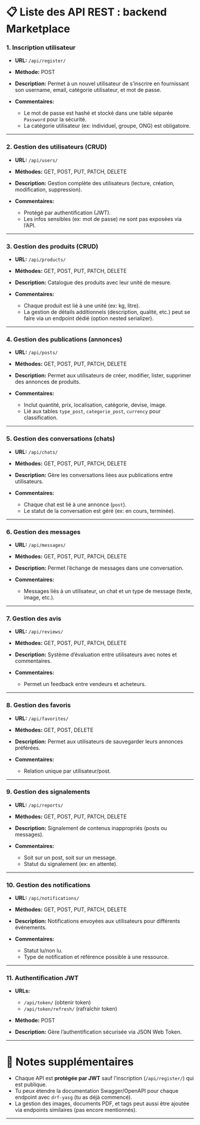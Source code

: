 
# 📋 Liste des API REST : backend Marketplace

### 1. **Inscription utilisateur**

* **URL:** `/api/register/`
* **Méthode:** POST
* **Description:** Permet à un nouvel utilisateur de s’inscrire en fournissant son username, email, catégorie utilisateur, et mot de passe.
* **Commentaires:**

  * Le mot de passe est hashé et stocké dans une table séparée `Password` pour la sécurité.
  * La catégorie utilisateur (ex: individuel, groupe, ONG) est obligatoire.

---

### 2. **Gestion des utilisateurs (CRUD)**

* **URL:** `/api/users/`
* **Méthodes:** GET, POST, PUT, PATCH, DELETE
* **Description:** Gestion complète des utilisateurs (lecture, création, modification, suppression).
* **Commentaires:**

  * Protégé par authentification (JWT).
  * Les infos sensibles (ex: mot de passe) ne sont pas exposées via l’API.

---

### 3. **Gestion des produits (CRUD)**

* **URL:** `/api/products/`
* **Méthodes:** GET, POST, PUT, PATCH, DELETE
* **Description:** Catalogue des produits avec leur unité de mesure.
* **Commentaires:**

  * Chaque produit est lié à une unité (ex: kg, litre).
  * La gestion de détails additionnels (description, qualité, etc.) peut se faire via un endpoint dédié (option nested serializer).

---

### 4. **Gestion des publications (annonces)**

* **URL:** `/api/posts/`
* **Méthodes:** GET, POST, PUT, PATCH, DELETE
* **Description:** Permet aux utilisateurs de créer, modifier, lister, supprimer des annonces de produits.
* **Commentaires:**

  * Inclut quantité, prix, localisation, catégorie, devise, image.
  * Lié aux tables `type_post`, `categorie_post`, `currency` pour classification.

---

### 5. **Gestion des conversations (chats)**

* **URL:** `/api/chats/`
* **Méthodes:** GET, POST, PUT, PATCH, DELETE
* **Description:** Gère les conversations liées aux publications entre utilisateurs.
* **Commentaires:**

  * Chaque chat est lié à une annonce (`post`).
  * Le statut de la conversation est géré (ex: en cours, terminée).

---

### 6. **Gestion des messages**

* **URL:** `/api/messages/`
* **Méthodes:** GET, POST, PUT, PATCH, DELETE
* **Description:** Permet l’échange de messages dans une conversation.
* **Commentaires:**

  * Messages liés à un utilisateur, un chat et un type de message (texte, image, etc.).

---

### 7. **Gestion des avis**

* **URL:** `/api/reviews/`
* **Méthodes:** GET, POST, PUT, PATCH, DELETE
* **Description:** Système d’évaluation entre utilisateurs avec notes et commentaires.
* **Commentaires:**

  * Permet un feedback entre vendeurs et acheteurs.

---

### 8. **Gestion des favoris**

* **URL:** `/api/favorites/`
* **Méthodes:** GET, POST, DELETE
* **Description:** Permet aux utilisateurs de sauvegarder leurs annonces préférées.
* **Commentaires:**

  * Relation unique par utilisateur/post.

---

### 9. **Gestion des signalements**

* **URL:** `/api/reports/`
* **Méthodes:** GET, POST, PUT, PATCH, DELETE
* **Description:** Signalement de contenus inappropriés (posts ou messages).
* **Commentaires:**

  * Soit sur un post, soit sur un message.
  * Statut du signalement (ex: en attente).

---

### 10. **Gestion des notifications**

* **URL:** `/api/notifications/`
* **Méthodes:** GET, POST, PUT, PATCH, DELETE
* **Description:** Notifications envoyées aux utilisateurs pour différents événements.
* **Commentaires:**

  * Statut lu/non lu.
  * Type de notification et référence possible à une ressource.

---

### 11. **Authentification JWT**

* **URLs:**

  * `/api/token/` (obtenir token)
  * `/api/token/refresh/` (rafraîchir token)
* **Méthode:** POST
* **Description:** Gère l’authentification sécurisée via JSON Web Token.

---

# 📝 Notes supplémentaires

* Chaque API est **protégée par JWT** sauf l’inscription (`/api/register/`) qui est publique.
* Tu peux étendre la documentation Swagger/OpenAPI pour chaque endpoint avec `drf-yasg` (tu as déjà commencé).
* La gestion des images, documents PDF, et tags peut aussi être ajoutée via endpoints similaires (pas encore mentionnés).

---